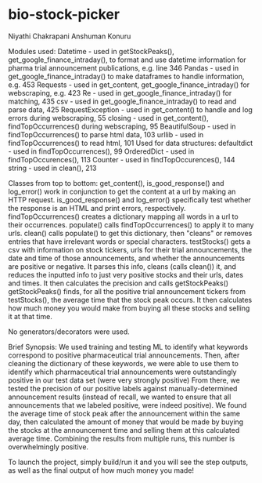 # bio-stock-picker

Niyathi Chakrapani
Anshuman Konuru

Modules used:
Datetime - used in getStockPeaks(), get_google_finance_intraday(), to format and use datetime information for pharma trial 
announcement publications, e.g. line 346
Pandas - used in get_google_finance_intraday() to make dataframes to handle information, e.g. 453
Requests - used in get_content, get_google_finance_intraday() for webscraping, e.g. 423
Re - used in get_google_finance_intraday() for matching, 435
csv - used in get_google_finance_intraday() to read and parse data, 425
RequestException - used in get_content() to handle and log errors during webscraping, 55
closing - used in get_content(), findTopOccurrences() during webscraping, 95
BeautifulSoup - used in findTopOccurrences() to parse html data, 103
urllib - used in findTopOccurrences() to read html, 101
Used for data structures:
defaultdict - used in findTopOccurrences(), 99
OrderedDict - used in findTopOccurences(), 113
Counter - used in findTopOccurences(), 144
string - used in clean(), 213

Classes from top to bottom:
get_content(), is_good_response() and log_error() work in conjunction to get the content at a url by making an HTTP request.
is_good_response() and log_error() specifically test whether the response is an HTML and print errors, respectively.
findTopOccurrences() creates a dictionary mapping all words in a url to their occurrences.
populate() calls findTopOccurrences() to apply it to many urls.
clean() calls populate() to get this dictionary, then "cleans" or removes entries that have irrelevant words or special 
characters.
testStocks() gets a csv with information on stock tickers, urls for their trial announcements, the date and time of
those announcements, and whether the announcements are positive or negative. It parses this info, cleans (calls clean()) it,
and reduces the inputted info to just very positive stocks and their urls, dates and times. It then calculates the precision
and calls getStockPeaks()
getStockPeaks() finds, for all the positive trial announcement tickers from testStocks(), the average time that the stock
peak occurs. It then calculates how much money you would make from buying all these stocks and selling it at that time.

No generators/decorators were used.

Brief Synopsis:
We used training and testing ML to identify what keywords correspond to positive pharmaceutical trial announcements. 
Then, after cleaning the dictionary of these keywords, we were able to use them to identify which pharmaceutical trial 
announcements were outstandingly positive in our test data set (were very strongly positive) From there, we tested 
the precision of our positive labels against manually-determined announcement results (instead of recall, we wanted 
to ensure that all announcements that we labeled positive, were indeed positive). We found the average time of stock peak 
after the announcement within the same day, then calculated the amount of money that would be made by buying the
stocks at the announcement time and selling them at this calculated average time. Combining the results from multiple runs,
this number is overwhelmingly positive.

To launch the project, simply build/run it and you will see the step outputs, as well as the final output of how much
money you made!
